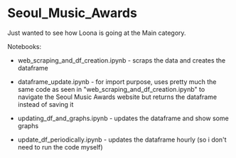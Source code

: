 # Seoul_Music_Awards
Just wanted to see how Loona is going at the Main category.

Notebooks:

* web_scraping_and_df_creation.ipynb - scraps the data and creates the dataframe 

* dataframe_update.ipynb - for import purpose, uses pretty much the same code as seen in "web_scraping_and_df_creation.ipynb" to navigate the Seoul Music Awards website but returns the dataframe instead of saving it

* updating_df_and_graphs.ipynb - updates the dataframe and show some graphs

* update_df_periodically.ipynb - updates the dataframe hourly (so i don't need to run the code myself)
